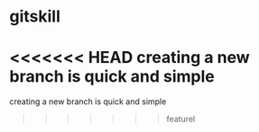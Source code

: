 # gitskill
<<<<<<< HEAD
creating a new branch is quick and simple
=======
creating a new branch is quick and simple
>>>>>>> featurel
